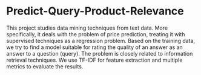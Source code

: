 # Predict-Query-Product-Relevance

This project studies data mining techniques from text data. More specifically, it deals with the problem of price prediction, treating it with supervised techniques as a regression problem. Based on the training data, we try to find a model suitable for rating the quality of an answer as an answer to a question (query). The problem is closely related to information retrieval techniques. We use TF-IDF for feature extraction and multiple metrics to evaluate the results.
